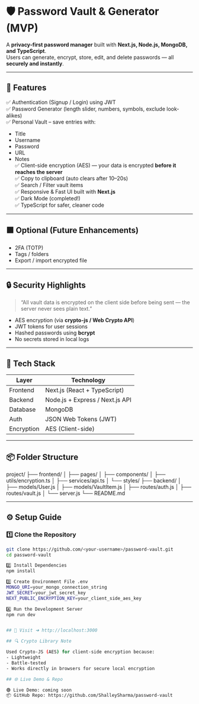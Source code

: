 # 🛡️ Password Vault & Generator (MVP)

A **privacy-first password manager** built with **Next.js, Node.js, MongoDB, and TypeScript**.  
Users can generate, encrypt, store, edit, and delete passwords — all **securely and instantly**.

---

## 🚀 Features

✅ Authentication (Signup / Login) using JWT  
✅ Password Generator (length slider, numbers, symbols, exclude look-alikes)  
✅ Personal Vault – save entries with:
- Title  
- Username  
- Password  
- URL  
- Notes  
✅ Client-side encryption (AES) — your data is encrypted **before it reaches the server**  
✅ Copy to clipboard (auto clears after 10–20s)  
✅ Search / Filter vault items  
✅ Responsive & Fast UI built with **Next.js**  
✅ Dark Mode (completed!)  
✅ TypeScript for safer, cleaner code  

---

## 🟩 Optional (Future Enhancements)

- 2FA (TOTP)  
- Tags / folders  
- Export / import encrypted file  

---

## 🔒 Security Highlights

> “All vault data is encrypted on the client side before being sent — the server never sees plain text.”

- AES encryption (via **crypto-js / Web Crypto API**)  
- JWT tokens for user sessions  
- Hashed passwords using **bcrypt**  
- No secrets stored in local logs  

---

## 🧰 Tech Stack

| Layer       | Technology                          |
|------------|------------------------------------|
| Frontend   | Next.js (React + TypeScript)       |
| Backend    | Node.js + Express / Next.js API    |
| Database   | MongoDB                            |
| Auth       | JSON Web Tokens (JWT)              |
| Encryption | AES (Client-side)                  |

---

## 📦 Folder Structure

project/
├── frontend/
│ ├── pages/
│ ├── components/
│ ├── utils/encryption.ts
│ ├── services/api.ts
│ └── styles/
├── backend/
│ ├── models/User.js
│ ├── models/VaultItem.js
│ ├── routes/auth.js
│ ├── routes/vault.js
│ └── server.js
└── README.md


---

## ⚙️ Setup Guide

### 1️⃣ Clone the Repository
```bash
git clone https://github.com/<your-username>/password-vault.git
cd password-vault

2️⃣ Install Dependencies
npm install

3️⃣ Create Environment File .env
MONGO_URI=your_mongo_connection_string
JWT_SECRET=your_jwt_secret_key
NEXT_PUBLIC_ENCRYPTION_KEY=your_client_side_aes_key

4️⃣ Run the Development Server
npm run dev


## 🚀 Visit ➜ http://localhost:3000

## 🔍 Crypto Library Note

Used Crypto-JS (AES) for client-side encryption because:
- Lightweight
- Battle-tested
- Works directly in browsers for secure local encryption

## 🌐 Live Demo & Repo

🟢 Live Demo: coming soon
📦 GitHub Repo: https://github.com/ShalleySharma/password-vault
